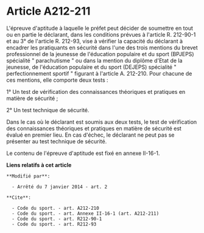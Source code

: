 # Article A212-211

L'épreuve d'aptitude à laquelle le préfet peut décider de soumettre en tout ou en partie le déclarant, dans les conditions
prévues à l'article R. 212-90-1 et au 3° de l'article R. 212-93, vise à vérifier la capacité du déclarant à encadrer les
pratiquants en sécurité dans l'une des trois mentions du brevet professionnel de la jeunesse de l'éducation populaire et du
sport (BPJEPS) spécialité " parachutisme " ou dans la mention du diplôme d'Etat de la jeunesse, de l'éducation populaire et
du sport (DEJEPS) spécialité " perfectionnement sportif " figurant à l'article A. 212-210. Pour chacune de ces mentions, elle
comporte deux tests : 

1° Un test de vérification des connaissances théoriques et pratiques en matière de sécurité ; 

2° Un test technique de sécurité. 

Dans le cas où le déclarant est soumis aux deux tests, le test de vérification des connaissances théoriques et pratiques en
matière de sécurité est évalué en premier lieu. En cas d'échec, le déclarant ne peut pas se présenter au test technique de
sécurité. 

Le contenu de l'épreuve d'aptitude est fixé en annexe II-16-1.

**Liens relatifs à cet article**

	**Modifié par**:

	  - Arrêté du 7 janvier 2014 - art. 2

	**Cite**:

	  - Code du sport. - art. A212-210
	  - Code du sport. - art. Annexe II-16-1 (art. A212-211)
	  - Code du sport. - art. R212-90-1
	  - Code du sport. - art. R212-93
